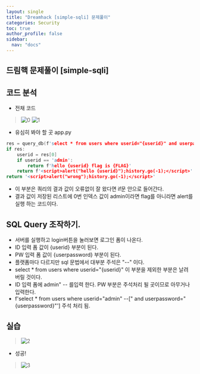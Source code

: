 ```yaml
---
layout: single
title: "Dreamhack [simple-sqli] 문제풀이"
categories: Security
toc: true
author_profile: false
sidebar:
  nav: "docs"
---
```


## 드림핵 문제풀이 [simple-sqli]

## 코드 분석
- 전채 코드
> ![0](https://github.com/hanmin0512/dreamhack_simple_sqli/assets/37041208/0f7b1dea-c965-497b-847f-e9cfc2a4ceff)
> ![1](https://github.com/hanmin0512/dreamhack_simple_sqli/assets/37041208/cf3b409e-3424-4c79-b8f1-679ec126eb7e)
- 유심히 봐야 할 곳 app.py
```c
res = query_db(f'select * from users where userid="{userid}" and userpassword="{userpassword}"')
if res:
    userid = res[0]
    if userid == 'admin':
        return f'hello {userid} flag is {FLAG}'
    return f'<script>alert("hello {userid}");history.go(-1);</script>'
return '<script>alert("wrong");history.go(-1);</script>'
```
- 이 부분은 쿼리의 결과 값이 오류없이 잘 왔다면 if문 안으로 들어간다.
- 결과 값이 저장된 리스트에 0번 인덱스 값이 admin이라면 flag를 아니라면 alert를 실행 하는 코드이다.

## SQL Query 조작하기.
- 서버를 실행하고 login버튼을 눌러보면 로그인 폼이 나온다.
- ID 입력 폼 값이 {userid} 부분이 된다.
- PW 입력 폼 값이 {userpassword} 부분이 된다.
- 플랫폼마다 다르지만 sql 문법에서 대부분 주석은 "--" 이다.
- select * from users where userid="{userid}" 이 부분을 제외한 부분은 날려 버릴 것이다.
- ID 입력 폼에 admin" -- 를입력 한다. PW 부분은 주석처리 될 곳이므로 아무거나 입력한다.
- f'select * from users where userid="admin" --[" and userpassword="{userpassword}"'] 주석 처리 됨.

## 실습
> ![2](https://github.com/hanmin0512/dreamhack_simple_sqli/assets/37041208/24dde3a5-0094-42be-b994-1556d8ca3693)

- 성공!
> ![3](https://github.com/hanmin0512/dreamhack_simple_sqli/assets/37041208/84516de8-b3b0-489a-91b3-2dbbca65268a)